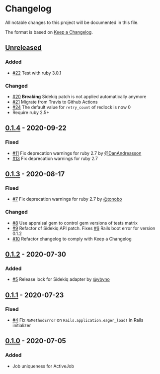 # Changelog
All notable changes to this project will be documented in this file.

The format is based on [Keep a Changelog](https://keepachangelog.com/en/1.0.0/).

## [Unreleased](https://github.com/veeqo/activejob-uniqueness/compare/v0.1.4...HEAD)

### Added
- [#22](https://github.com/veeqo/activejob-uniqueness/pull/22) Test with ruby 3.0.1

### Changed
- [#20](https://github.com/veeqo/activejob-uniqueness/pull/20) **Breaking** Sidekiq patch is not applied automatically anymore
- [#21](https://github.com/veeqo/activejob-uniqueness/pull/21) Migrate from Travis to Github Actions
- [#24](https://github.com/veeqo/activejob-uniqueness/pull/24) The default value for `retry_count` of redlock is now 0
- Require ruby 2.5+

## [0.1.4](https://github.com/veeqo/activejob-uniqueness/compare/v0.1.3...v0.1.4) - 2020-09-22

### Fixed
- [#11](https://github.com/veeqo/activejob-uniqueness/pull/11) Fix deprecation warnings for ruby 2.7 by [@DanAndreasson](https://github.com/DanAndreasson)
- [#13](https://github.com/veeqo/activejob-uniqueness/pull/13) Fix deprecation warnings for ruby 2.7

## [0.1.3](https://github.com/veeqo/activejob-uniqueness/compare/v0.1.2...v0.1.3) - 2020-08-17

### Fixed
- [#7](https://github.com/veeqo/activejob-uniqueness/pull/7) Fix deprecation warnings for ruby 2.7 by [@tonobo](https://github.com/tonobo)

### Changed
- [#8](https://github.com/veeqo/activejob-uniqueness/pull/8) Use appraisal gem to control gem versions of tests matrix
- [#9](https://github.com/veeqo/activejob-uniqueness/pull/9) Refactor of Sidekiq API patch. Fixes [#6](https://github.com/veeqo/activejob-uniqueness/issues/6) Rails boot error for version 0.1.2
- [#10](https://github.com/veeqo/activejob-uniqueness/pull/10) Refactor changelog to comply with Keep a Changelog

## [0.1.2](https://github.com/veeqo/activejob-uniqueness/compare/v0.1.1...v0.1.2) - 2020-07-30

### Added
-  [#5](https://github.com/veeqo/activejob-uniqueness/pull/5) Release lock for Sidekiq adapter by [@vbyno](https://github.com/vbyno)

## [0.1.1](https://github.com/veeqo/activejob-uniqueness/compare/v0.1.0...v0.1.1) - 2020-07-23

### Fixed
- [#4](https://github.com/veeqo/activejob-uniqueness/pull/4) Fix `NoMethodError` on `Rails.application.eager_load!` in Rails initializer

## [0.1.0](https://github.com/veeqo/activejob-uniqueness/releases/tag/v0.1.0) - 2020-07-05

### Added
- Job uniqueness for ActiveJob
